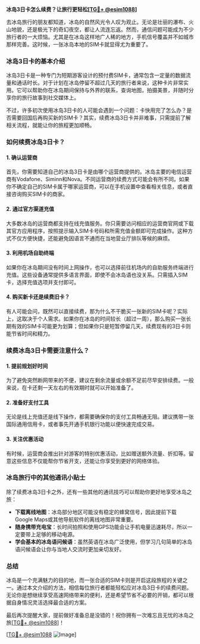**冰岛3日卡怎么续费？让旅行更轻松[[TG💪+ @esim1088](https://t.me/s/esim1088)]**

去冰岛旅行的朋友都知道，冰岛的自然风光令人叹为观止。无论是壮丽的瀑布、火山地貌，还是极光下的奇幻夜空，都让人流连忘返。然而，通信问题可能成为不少旅行者的一大烦恼。尤其是在冰岛这样地广人稀的地方，手机信号覆盖并不如城市那样完善。这时候，一张冰岛本地的SIM卡就显得尤为重要了。

### 冰岛3日卡的基本介绍

冰岛3日卡是一种专门为短期游客设计的预付费SIM卡，通常包含一定量的数据流量和通话时长。对于计划在冰岛停留不超过几天的旅行者来说，这种卡片非常实用。它可以帮助你在冰岛期间保持与外界的联系，查询地图，拍摄美景，并随时分享你的旅行故事到社交媒体上。

不过，许多初次使用冰岛3日卡的人可能会遇到一个问题：卡快用完了怎么办？是否需要回国后再购买新的SIM卡？其实，续费冰岛3日卡并非难事，只需提前了解相关流程，就能让你的旅程更加顺畅。

### 如何续费冰岛3日卡？

#### 1. **确认运营商**
首先，你需要知道自己的冰岛3日卡是由哪个运营商提供的。冰岛主要的电信运营商有Vodafone、Siminn和Nova。不同运营商的续费方式可能会有所不同。如果你不确定自己的SIM卡属于哪家运营商，可以在手机设置中查看相关信息，或者直接咨询购买SIM卡的商家。

#### 2. **通过官方渠道充值**
大多数冰岛的运营商都支持在线充值服务。你只需要访问相应的运营商官网或下载其官方应用程序，按照提示输入SIM卡号码和所需充值金额即可完成操作。这种方式不仅方便快捷，还能避免因语言不通而在当地营业厅排队等候的麻烦。

#### 3. **利用机场自助终端**
如果你在冰岛期间没有时间上网操作，也可以选择前往机场内的自助服务终端进行充值。这些设备通常提供多语言界面，即使不会冰岛语也没关系。只需插入SIM卡，选择充值选项并支付即可。

#### 4. **购买新卡还是续费旧卡？**
有人可能会问，既然可以直接续费，那为什么不干脆买一张新的SIM卡呢？实际上，这取决于个人需求。如果你在冰岛的时间较长（超过一周），那么购买一张长期有效的SIM卡可能更为划算；但如果你只是短暂停留几天，续费现有的3日卡则能节省时间和精力。

### 续费冰岛3日卡需要注意什么？

#### 1. **提前规划好时间**
为了避免突然断网带来的不便，建议在剩余流量或余额不足前尽早安排续费。一般来说，在卡还剩一天左右的有效期时就可以开始准备了。

#### 2. **准备好支付工具**
无论是线上充值还是线下操作，都需要确保你的支付工具畅通无阻。建议携带一张国际通用信用卡，或者事先开通手机银行功能以便快速完成交易。

#### 3. **关注优惠活动**
有时候，运营商会推出针对游客的特别优惠活动，比如赠送额外流量、折扣等。留意这些信息不仅能帮你节省开支，还能让你享受到更好的网络体验。

### 冰岛旅行中的其他通讯小贴士

除了续费冰岛3日卡之外，还有一些其他的通讯技巧可以帮助你更好地享受冰岛之旅：

- **下载离线地图**：冰岛部分地区可能没有稳定的蜂窝信号，因此提前下载Google Maps或其他导航软件的离线地图非常重要。
- **随身携带充电宝**：长时间拍照和使用GPS功能会让手机电量迅速耗尽，所以一定要带上足够的移动电源。
- **学会基本的冰岛语问候语**：虽然英语在冰岛广泛使用，但学习几句简单的冰岛语问候语会让你与当地人交流时更加亲切友好。

### 总结

冰岛是一个充满魅力的目的地，而一张合适的SIM卡则是开启这段旅程的关键之一。通过本文介绍的方法，相信每位旅行者都能轻松应对冰岛3日卡的续费问题。无论你是想继续享受高速网络带来的便利，还是希望节省不必要的开销，都可以根据自身情况灵活选择最合适的方案。

最后再次提醒大家，提前做好准备总是没错的！祝你拥有一次难忘且无忧的冰岛之旅[[TG💪+ @esim1088](https://t.me/s/esim1088)]！

[[TG💪+ @esim1088](https://t.me/s/esim1088) ![Image](https://i.postimg.cc/4NQfJmqS/Snipaste-2025-05-13-00-14-12.png)]
